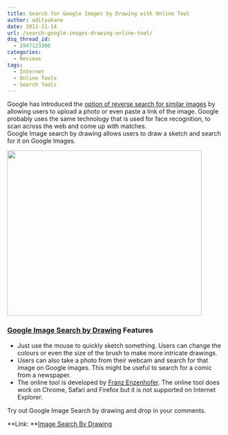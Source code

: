 ```yaml
---
title: Search for Google Images by Drawing with Online Tool
author: adityakane
date: 2011-11-14
url: /search-google-images-drawing-online-tool/
dsq_thread_id:
  - 2947123308
categories:
  - Reviews
tags:
  - Internet
  - Online Tools
  - Search Tools
---
```

Google has introduced the [option of reverse search for similar images][1] by allowing users to upload a photo or even paste a link of the image. Google probably uses the same technology that is used for face recognition, to scan across the web and come up with matches.  
Google Image search by drawing allows users to draw a sketch and search for it on Google Images.

<a href="http://devilsworkshop.org/search-google-images-drawing-online-tool/search_by_drawing/" rel="attachment wp-att-47671"><img class="alignnone size-full wp-image-47671" title="Google Search by Drawing" src="http://cdn.devilsworkshop.org/files/2011/11/Search_By_Drawing.png" alt="" width="450" height="382" /></a>

### <a href="http://search-by-drawing.franz-enzenhofer.com/" onclick="_gaq.push(['_trackEvent', 'outbound-article', 'http://search-by-drawing.franz-enzenhofer.com/', 'Google Image Search by Drawing']);" >Google Image Search by Drawing</a> Features

  * Just use the mouse to quickly sketch something. Users can change the colours or even the size of the brush to make more intricate drawings.
  * Users can also take a photo from their webcam and search for that image on Google images. This might be useful to search for a comic from a newspaper.
  * The online tool is developed by <a href="https://twitter.com/#!/enzenhofer" onclick="_gaq.push(['_trackEvent', 'outbound-article', 'https://twitter.com/#!/enzenhofer', 'Franz Enzenhofer']);" >Franz Enzenhofer</a>. The online tool does work on Chrome, Safari and Firefox but it is not supported on Internet Explorer.

Try out Google Image Search by drawing and drop in your comments.

**Link: **[Image Search By Drawing][1]

 [1]: http://devilsworkshop.org/reverse-google-image-search-search-image/
